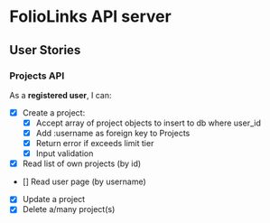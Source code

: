 # FolioLinks API server

## User Stories

### Projects API

As a **registered user**, I can:

- [x] Create a project:
  - [x] Accept array of project objects to insert to db where user_id
  - [x] Add :username as foreign key to Projects
  - [x] Return error if exceeds limit tier
  - [x] Input validation
- [x] Read list of own projects (by id)
- [] Read user page (by username)
- [x] Update a project
- [x] Delete a/many project(s)
